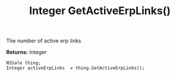 ﻿---
uid: crmscript_ref_NSSale_GetActiveErpLinks
title: Integer GetActiveErpLinks()
intellisense: NSSale.GetActiveErpLinks
keywords: NSSale, GetActiveErpLinks
so.topic: reference
---

The number of active erp links

**Returns:** Integer


```crmscript
NSSale thing;
Integer activeErpLinks  = thing.GetActiveErpLinks();
```


